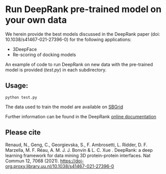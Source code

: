 # Run DeepRank pre-trained model on your own data

We herein provide the best models discussed in the DeepRank paper (doi: 10.1038/s41467-021-27396-0) for the following applications:
- 3DeepFace
- Re-scoring of docking models

An example of code to run DeepRank on new data with the pre-trained model is provided (*test.py*) in each subdirectory.

## Usage: 
`python test.py `

The data used to train the model are available on [SBGrid](https://data.sbgrid.org/dataset/843/)

Further information can be found in the DeepRank [online documentation ](https://deeprank.readthedocs.io/en/latest/)

## Please cite

Renaud, N., Geng, C., Georgievska, S., F. Ambrosetti, L. Ridder, D. F. Marzella, M. F. Réau, A. M. J. J. Bonvin & L. C. Xue . DeepRank: a deep learning framework for data mining 3D protein-protein interfaces.
Nat Commun 12, 7068 (2021). https://doi-org.proxy.library.uu.nl/10.1038/s41467-021-27396-0


